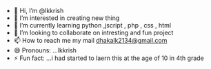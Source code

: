 - 👋 Hi, I’m @lkkrish
- 👀 I’m interested in creating new thing 
- 🌱 I’m currently learning python ,jscript , php , css , html 
- 💞️ I’m looking to collaborate on intresting and fun project 
- 📫 How to reach me my mail dhakalk2134@gmail.com
- 😄 Pronouns: ...lkkrish
- ⚡ Fun fact: ...i had started to laern this at the age of 10 in 4th grade 

<!---
lkkrish/lkkrish is a ✨ special ✨ repository because its `README.md` (this file) appears on your GitHub profile.
You can click the Preview link to take a look at your changes.
--->
